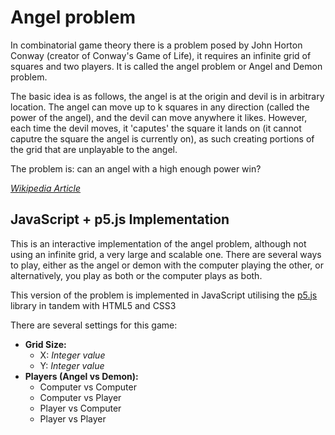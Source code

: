 # Angel problem
In combinatorial game theory there is a problem posed by John Horton Conway (creator of Conway's Game of Life), it requires an infinite grid of squares and two players. It is called the angel problem or Angel and Demon problem.

The basic idea is as follows, the angel is at the origin and devil is in arbitrary location. The angel can move up to k squares in any direction (called the power of the angel), and the devil can move anywhere it likes. However, each time the devil moves, it 'caputes' the square it lands on (it cannot caputre the square the angel is currently on), as such creating portions of the grid that are unplayable to the angel.

The problem is: can an angel with a high enough power win?

[*Wikipedia Article*](https://en.wikipedia.org/wiki/Angel_problem)

JavaScript + p5.js Implementation
---
This is an interactive implementation of the angel problem, although not using an infinite grid, a very large and scalable one. There are several ways to play, either as the angel or demon with the computer playing the other, or alternatively, you play as both or the computer plays as both.

This version of the problem is implemented in JavaScript utilising the [p5.js](https://p5js.org/) library in tandem with HTML5 and CSS3

There are several settings for this game:
- **Grid Size:**
  - X: *Integer value*
  - Y: *Integer value*
- **Players (Angel vs Demon):**
  - Computer vs Computer
  - Computer vs Player
  - Player vs Computer
  - Player vs Player
